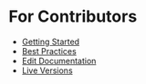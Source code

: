 # For Contributors

* [Getting Started](getting-started.md)
* [Best Practices](best-practices.md)
* [Edit Documentation](edit-documentation.md)
* [Live Versions](live-versions.md)
